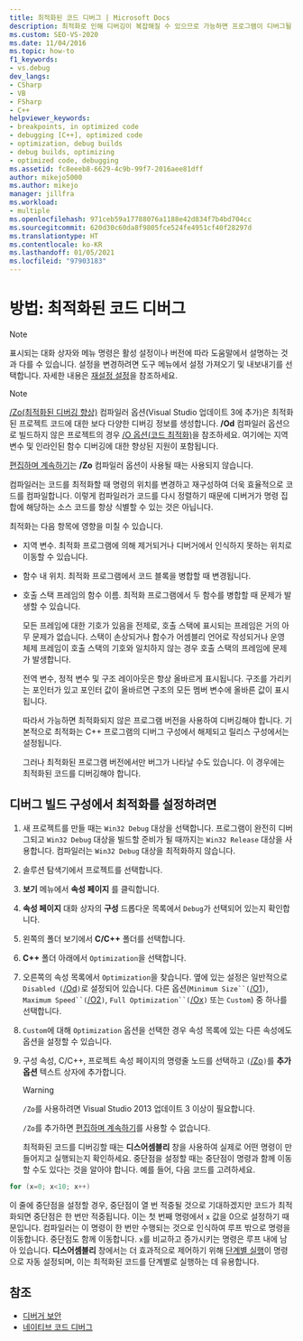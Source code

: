 ```yaml
---
title: 최적화된 코드 디버그 | Microsoft Docs
description: 최적화로 인해 디버깅이 복잡해질 수 있으므로 가능하면 프로그램이 디버그될 때까지 Win32 릴리스 대상을 빌드하지 마세요. 이 문서에서 세부 정보를 참조하세요.
ms.custom: SEO-VS-2020
ms.date: 11/04/2016
ms.topic: how-to
f1_keywords:
- vs.debug
dev_langs:
- CSharp
- VB
- FSharp
- C++
helpviewer_keywords:
- breakpoints, in optimized code
- debugging [C++], optimized code
- optimization, debug builds
- debug builds, optimizing
- optimized code, debugging
ms.assetid: fc8eeeb8-6629-4c9b-99f7-2016aee81dff
author: mikejo5000
ms.author: mikejo
manager: jillfra
ms.workload:
- multiple
ms.openlocfilehash: 971ceb59a17788076a1188e42d834f7b4bd704cc
ms.sourcegitcommit: 620d30c60da8f9805fce524fe4951cf40f28297d
ms.translationtype: HT
ms.contentlocale: ko-KR
ms.lasthandoff: 01/05/2021
ms.locfileid: "97903183"
---
```

# <a name="how-to-debug-optimized-code"></a>방법: 최적화된 코드 디버그

> [!NOTE]
> 표시되는 대화 상자와 메뉴 명령은 활성 설정이나 버전에 따라 도움말에서 설명하는 것과 다를 수 있습니다. 설정을 변경하려면 도구 메뉴에서 설정 가져오기 및 내보내기를 선택합니다. 자세한 내용은 [재설정 설정](../ide/environment-settings.md#reset-settings)을 참조하세요.

> [!NOTE]
> [/Zo(최적화된 디버깅 향상)](/cpp/build/reference/zo-enhance-optimized-debugging) 컴파일러 옵션(Visual Studio 업데이트 3에 추가)은 최적화된 프로젝트 코드에 대한 보다 다양한 디버깅 정보를 생성합니다. **/Od** 컴파일러 옵션으로 빌드하지 않은 프로젝트의 경우 [/O 옵션(코드 최적화)](/cpp/build/reference/o-options-optimize-code)을 참조하세요. 여기에는 지역 변수 및 인라인된 함수 디버깅에 대한 향상된 지원이 포함됩니다.
>
> [편집하며 계속하기](../debugger/edit-and-continue-visual-csharp.md)는 **/Zo** 컴파일러 옵션이 사용될 때는 사용되지 않습니다.

 컴파일러는 코드를 최적화할 때 명령의 위치를 변경하고 재구성하여 더욱 효율적으로 코드를 컴파일합니다. 이렇게 컴파일러가 코드를 다시 정렬하기 때문에 디버거가 명령 집합에 해당하는 소스 코드를 항상 식별할 수 있는 것은 아닙니다.

 최적화는 다음 항목에 영향을 미칠 수 있습니다.

- 지역 변수. 최적화 프로그램에 의해 제거되거나 디버거에서 인식하지 못하는 위치로 이동할 수 있습니다.

- 함수 내 위치. 최적화 프로그램에서 코드 블록을 병합할 때 변경됩니다.

- 호출 스택 프레임의 함수 이름. 최적화 프로그램에서 두 함수를 병합할 때 문제가 발생할 수 있습니다.

  모든 프레임에 대한 기호가 있음을 전제로, 호출 스택에 표시되는 프레임은 거의 아무 문제가 없습니다. 스택이 손상되거나 함수가 어셈블리 언어로 작성되거나 운영 체제 프레임이 호출 스택의 기호와 일치하지 않는 경우 호출 스택의 프레임에 문제가 발생합니다.

  전역 변수, 정적 변수 및 구조 레이아웃은 항상 올바르게 표시됩니다. 구조를 가리키는 포인터가 있고 포인터 값이 올바르면 구조의 모든 멤버 변수에 올바른 값이 표시됩니다.

  따라서 가능하면 최적화되지 않은 프로그램 버전을 사용하여 디버깅해야 합니다. 기본적으로 최적화는 C++ 프로그램의 디버그 구성에서 해제되고 릴리스 구성에서는 설정됩니다.

  그러나 최적화된 프로그램 버전에서만 버그가 나타날 수도 있습니다. 이 경우에는 최적화된 코드를 디버깅해야 합니다.

## <a name="to-turn-on-optimization-in-a-debug-build-configuration"></a>디버그 빌드 구성에서 최적화를 설정하려면

1. 새 프로젝트를 만들 때는 `Win32 Debug` 대상을 선택합니다. 프로그램이 완전히 디버그되고 `Win32 Debug` 대상을 빌드할 준비가 될 때까지는 `Win32 Release` 대상을 사용합니다. 컴파일러는 `Win32 Debug` 대상을 최적화하지 않습니다.

2. 솔루션 탐색기에서 프로젝트를 선택합니다.

3. **보기** 메뉴에서 **속성 페이지** 를 클릭합니다.

4. **속성 페이지** 대화 상자의 **구성** 드롭다운 목록에서 `Debug`가 선택되어 있는지 확인합니다.

5. 왼쪽의 폴더 보기에서 **C/C++** 폴더를 선택합니다.

6. **C++** 폴더 아래에서 `Optimization`을 선택합니다.

7. 오른쪽의 속성 목록에서 `Optimization`을 찾습니다. 옆에 있는 설정은 일반적으로 `Disabled (`[/Od](/cpp/build/reference/od-disable-debug)`)`로 설정되어 있습니다. 다른 옵션(`Minimum Size``(`[/O1](/cpp/build/reference/o1-o2-minimize-size-maximize-speed)`)`, `Maximum Speed``(`[/O2](/cpp/build/reference/o1-o2-minimize-size-maximize-speed)`)`, `Full Optimization``(`[/Ox](/cpp/build/reference/ox-full-optimization)`)` 또는 `Custom`) 중 하나를 선택합니다.

8. `Custom`에 대해 `Optimization` 옵션을 선택한 경우 속성 목록에 있는 다른 속성에도 옵션을 설정할 수 있습니다.

9. 구성 속성, C/C++, 프로젝트 속성 페이지의 명령줄 노드를 선택하고 `(`[/Zo](/cpp/build/reference/zo-enhance-optimized-debugging)`)`를 **추가 옵션** 텍스트 상자에 추가합니다.

    > [!WARNING]
    > `/Zo`를 사용하려면 Visual Studio 2013 업데이트 3 이상이 필요합니다.
    >
    >  `/Zo`를 추가하면 [편집하며 계속하기](../debugger/edit-and-continue-visual-csharp.md)를 사용할 수 없습니다.

   최적화된 코드를 디버깅할 때는 **디스어셈블리** 창을 사용하여 실제로 어떤 명령이 만들어지고 실행되는지 확인하세요. 중단점을 설정할 때는 중단점이 명령과 함께 이동할 수도 있다는 것을 알아야 합니다. 예를 들어, 다음 코드를 고려하세요.

```cpp
for (x=0; x<10; x++)
```

 이 줄에 중단점을 설정할 경우, 중단점이 열 번 적중될 것으로 기대하겠지만 코드가 최적화되면 중단점은 한 번만 적중됩니다. 이는 첫 번째 명령에서 `x` 값을 0으로 설정하기 때문입니다. 컴파일러는 이 명령이 한 번만 수행되는 것으로 인식하여 루프 밖으로 명령을 이동합니다. 중단점도 함께 이동합니다. `x`를 비교하고 증가시키는 명령은 루프 내에 남아 있습니다. **디스어셈블리** 창에서는 더 효과적으로 제어하기 위해 [단계별 실행](/previous-versions/visualstudio/visual-studio-2010/ek13f001(v=vs.100))이 명령으로 자동 설정되며, 이는 최적화된 코드를 단계별로 실행하는 데 유용합니다.

## <a name="see-also"></a>참조

- [디버거 보안](../debugger/debugger-security.md)
- [네이티브 코드 디버그](../debugger/debugging-native-code.md)